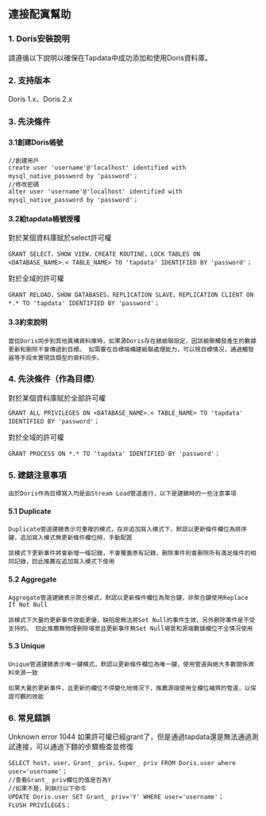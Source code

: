 ## **連接配寘幫助**
### **1. Doris安裝說明**
請遵循以下說明以確保在Tapdata中成功添加和使用Doris資料庫。
### **2. 支持版本**
Doris 1.x、Doris 2.x
### **3. 先決條件**
#### **3.1創建Doris帳號**
```
//創建用戶
create user 'username'@'localhost' identified with mysql_native_password by 'password'；
//修改密碼
alter user 'username'@'localhost' identified with mysql_native_password by 'password'；
```
#### **3.2給tapdata帳號授權**
對於某個資料庫賦於select許可權
```
GRANT SELECT，SHOW VIEW，CREATE ROUTINE，LOCK TABLES ON <DATABASE_NAME>.< TABLE_NAME> TO 'tapdata' IDENTIFIED BY 'password'；
```
對於全域的許可權
```
GRANT RELOAD，SHOW DATABASES，REPLICATION SLAVE，REPLICATION CLIENT ON *.* TO 'tapdata' IDENTIFIED BY 'password'；
```
#### **3.3約束說明**
```
當從Doris同步到其他異構資料庫時，如果源Doris存在錶級聯設定，因該級聯觸發產生的數據更新和删除不會傳遞到目標。 如需要在目標端構建級聯處理能力，可以視目標情况，通過觸發器等手段來實現該類型的資料同步。
```
### **4. 先決條件（作為目標）**
對於某個資料庫賦於全部許可權
```
GRANT ALL PRIVILEGES ON <DATABASE_NAME>.< TABLE_NAME> TO 'tapdata' IDENTIFIED BY 'password'；
```
對於全域的許可權
```
GRANT PROCESS ON *.* TO 'tapdata' IDENTIFIED BY 'password'；
```
### **5. 建錶注意事項**
```
由於Doris作為目標寫入均是由Stream Load管道進行，以下是建錶時的一些注意事項
```
#### **5.1 Duplicate**
```
Duplicate管道建錶表示可重複的模式，在非追加寫入模式下，默認以更新條件欄位為排序鍵，追加寫入模式無更新條件欄位時，手動配寘

該模式下更新事件將會新增一條記錄，不會覆蓋原有記錄，删除事件則會删除所有滿足條件的相同記錄，囙此推薦在追加寫入模式下使用
```
#### **5.2 Aggregate**
```
Aggregate管道建錶表示聚合模式，默認以更新條件欄位為聚合鍵，非聚合鍵使用Replace If Not Null

該模式下大量的更新事件效能更優，缺陷是無法將Set Null的事件生效，另外删除事件是不受支持的。 囙此推薦無物理删除場景且更新事件無Set Null場景和源端數據欄位不全情况使用
```
#### **5.3 Unique**
```
Unique管道建錶表示唯一鍵模式，默認以更新條件欄位為唯一鍵，使用管道與絕大多數關係資料來源一致

如果大量的更新事件，且更新的欄位不停變化地情况下，推薦源端使用全欄位補齊的管道，以保證可觀的效能
```
### **6. 常見錯誤**
Unknown error 1044
如果許可權已經grant了，但是通過tapdata還是無法通過測試連接，可以通過下麵的步驟檢查並修復
```
SELECT host，user，Grant_ priv，Super_ priv FROM Doris.user where user='username'；
//查看Grant_ priv欄位的值是否為Y
//如果不是，則執行以下命令
UPDATE Doris.user SET Grant_ priv='Y' WHERE user='username'；
FLUSH PRIVILEGES；
```

